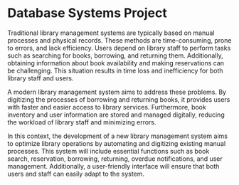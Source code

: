 # Database Systems Project
Traditional library management systems are typically based on manual processes and physical records. These methods are time-consuming, prone to errors, and lack efficiency. Users depend on library staff to perform tasks such as searching for books, borrowing, and returning them. Additionally, obtaining information about book availability and making reservations can be challenging. This situation results in time loss and inefficiency for both library staff and users.

A modern library management system aims to address these problems. By digitizing the processes of borrowing and returning books, it provides users with faster and easier access to library services. Furthermore, book inventory and user information are stored and managed digitally, reducing the workload of library staff and minimizing errors.

In this context, the development of a new library management system aims to optimize library operations by automating and digitizing existing manual processes. This system will include essential functions such as book search, reservation, borrowing, returning, overdue notifications, and user management. Additionally, a user-friendly interface will ensure that both users and staff can easily adapt to the system.
